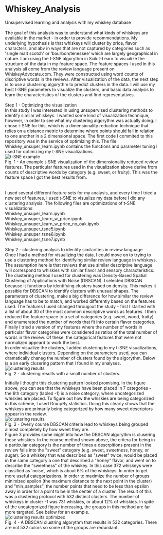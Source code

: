 # Whiskey_Analysis
Unsupervised learning and analysis with my whiskey database
<br><br>
The goal of this analysis was to understand what kinds of whiskeys are available in the market - in order to provide recommendations. My underlying hypothesis is that 
whiskeys will cluster by price, flavor characters, and abv in ways that are not captured by categories such as 'single malt scotch' or 'bourbon/tenessee' which are 
largely geographical in nature. I am using the t-SNE algorythm in Scikit-Learn to visualize the structure of the data in my feature space. The feature spaces I used 
in
this analysis all come from the review language present on WhiskeyAdvocate.com. They were constructed using word counts of discriptive words in the reviews. After 
visualization of the data, the next step is to use a clustering algorythm to predict clusters in the data. I will use my best t-SNE parameters to visualize the 
clusters, 
and basic data analysis to learn the characteristics of the clusters and find representatives. 
<br><br>
Step 1 - Optimizing the visualization
<br>
In this study I was interested in using unsupervised clustering methods to identify similar whiskeys. I wanted some kind of visualization technique, however, in order
to 
see what my clustering algorythm was actually doing. I chose t-SNE for this, which is a dimensionality reduction technique that relies on a distance metric to 
determine
where points should fall in relation to one another in a 2 dimensional space. The first code I commited to this repository was in the service of optimizing this. The 
file Whiskey_unsuper_learn.ipynb contains the functions and parameter tuning I used for optimizing my t-SNE visualizations.
<br>
<img src="https://github.com/gspahlin/Whiskey_Analysis/blob/master/Figures/tSNE_alone.png" alt = "t-SNE example">
<br>
Fig. 1 - An example t-SNE visualization of the dimensionality reduced review features. The particular features used in the visualization above derive from counts of 
descriptive words by category (e.g. sweet, or fruity). This was the feature space I got the best results from.<br>
<br><br>
I used several different feature sets for my analysis, and every time I tried a new set of features, I used t-SNE to visualize my data before I did any clustering 
analysis. The following files are optimizations of t-SNE visualizations:
<br>
Whiskey_unsuper_learn.ipynb<br>
Whiskey_unsuper_learn_w_price.ipynb<br>
Whiskey_unsuper_learn_w_price_no_oak.ipynb<br>
Whiskey_unsuper_tsne5.ipynb<br>
Whiskey_unsuper_tsne6.ipynb<br>
Whiskey_unsuper_tsne7.ipynb<br>
<br>
Step 2 - clustering analysis to identify similarities in review language
<br>
Once I had a method for visualizing the data, I could move on to trying to use a clustering method for identifying similar review language in whiskeys. The assumption 
here is that reviews that use similar descriptive language will correspond to whiskies with similar flavor and sensory characteristics. The clustering method I used 
for clustering was Density-Based Spatial Clustering of Applications with Noise (DBSCAN). I selected DBSCAN because it functions by identifying clusters based on 
density. This makes it possible for DBSCAN to identify clusters with unusual shapes. The parameters of clustering, make a big difference for how similar the review 
language has to be to match, and worked differently based on the features used. The features I used changed througout the study - first I started with a list of about 
30 of the most common descriptive words as features. I then reduced the feature space to a set of categories (e.g. sweet, wood, fruity) and enumerated the number of 
words that fit into certain flavor categories. Finally I tried a version of my features where the number of words in particular flavor categories were considered as 
ratios of the total number of words in the review. Of these, the categorical features that were not normalized appeard to work the best. 
<br>
In order visualize the clusters, I added clustering to my t-SNE visualizations, where individual clusters. Depending on the parameters used, you can dramatically 
chaneg the number of clusters found by the algorythm. Below is a an early clusering pattern that I found in my analyses. 
<br>
<img src= "https://github.com/gspahlin/Whiskey_Analysis/blob/master/Figures/suboptimal_clusters.png" alt = "clustering results">
<br>
Fig. 2 - clustering results with a small number of clusters. 

Initially I thought this clustering pattern looked promising. In the figure above, you can see that the whiskeys have been placed in 7 categories - the 8th category 
(labled -1) is a noise category, where uncategorized whiskies are placed. To figure out how the whiskies are being categorized in this scheme, I used GroupBy 
statistics. Doing this clearly shows that the whiskeys are primarily being categorized by how many sweet descriptors appear in the review.
<br>
<img src= "https://github.com/gspahlin/Whiskey_Analysis/blob/master/Figures/Clustering_results_too_coarse.jpg" alt = "clustering results">
<br>
Fig. 3 - Overly course DBSCAN criteria lead to whiskeys being grouped almost completely by how sweet they are. 
<br>
Figure 3 provides some inight into how the DBSCAN algorythm is clusering these whiskies. In the course method shown above, the critera for being in a particular 
category is the number of times a descrpitions present in the review falls into the "sweet" category (e.g. sweet, sweetness, honey, or sugar). So a whiskey that was 
described as "sweet" twice, would be placed in the same category a one that described a "honey" flavor, and went on to describe the "sweetness" of the whiskey. In 
this case 372 whiskeys were classified as 'noise', which is about 6% of the whiskeys. In order to get more useful categorizations. In order to maximize the number of 
groups minimized epsilon (the maximum distance to the next point in the cluster) and "min_samples", the number points that need to be less than epsilon away in order 
for a point to be in the center of a cluster. The result of this was a clustering protocol with 532 distinct clusters. The number of whiskeys in cluster -1 was 731 
whiskies, or about 12% of whiskies. In spite of the uncategorized figure increasing, the groups in this method are far more targeted. See below for an example.
<br>
<img src= "https://github.com/gspahlin/Whiskey_Analysis/blob/master/Figures/HS_clusters.png" alt = "clustering results optimized">
<br>
Fig. 4 - A DBSCAN clustring algorythm that results in 532 categories. There are not 532 colors so some of the groups are redundant. 
<br>

